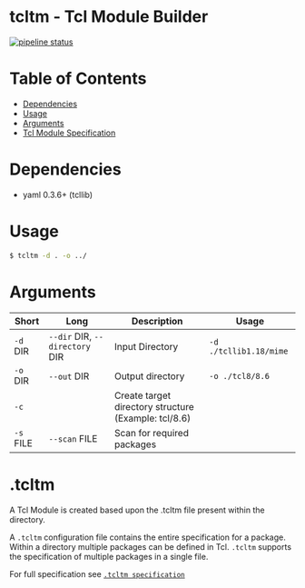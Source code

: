 # tcltm - Tcl Module Builder

[![pipeline status](https://gitlab.timmertech.nl/VANAD/cpm/tcltm/badges/master/pipeline.svg)](https://gitlab.timmertech.nl/VANAD/cpm/tcltm/commits/master)

# Table of Contents
- [Dependencies](#dependencies)
- [Usage](#usage)
- [Arguments](#arguments)
- [Tcl Module Specification](/TM.md)

# Dependencies
- yaml 0.3.6+ (tcllib)

# Usage

```bash
$ tcltm -d . -o ../
```

# Arguments

| Short | Long | Description | Usage |
|-------|------|-------------|-------|
| ```-d``` DIR | ```--dir``` DIR, ```--directory``` DIR | Input Directory | ```-d ./tcllib1.18/mime``` |
| ```-o``` DIR | ```--out``` DIR | Output directory | ```-o ./tcl8/8.6```
| ```-c``` | | Create target directory structure (Example: tcl/8.6) | |
| ```-s``` FILE | ```--scan``` FILE | Scan for required packages | 

# .tcltm
A Tcl Module is created based upon the .tcltm file present within the directory.

A ```.tcltm``` configuration file contains the entire specification for a package. Within a directory multiple packages can be defined in Tcl. ```.tcltm``` supports the specification of multiple packages in a single file.

For full specification see [```.tcltm specification```](/TCLTM.md)

